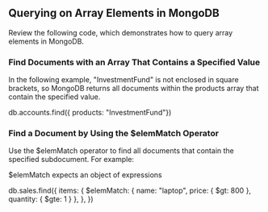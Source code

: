 ## Querying on Array Elements in MongoDB
Review the following code, which demonstrates how to query array elements in MongoDB.

### Find Documents with an Array That Contains a Specified Value
In the following example, "InvestmentFund" is not enclosed in square brackets, so MongoDB returns all documents within the products array that contain the specified value.

db.accounts.find({ products: "InvestmentFund"})

### Find a Document by Using the $elemMatch Operator
Use the $elemMatch operator to find all documents that contain the specified subdocument. For example:

$elemMatch expects an object of expressions 

db.sales.find({
  items: {
    $elemMatch: { name: "laptop", price: { $gt: 800 }, quantity: { $gte: 1 } },
  },
})